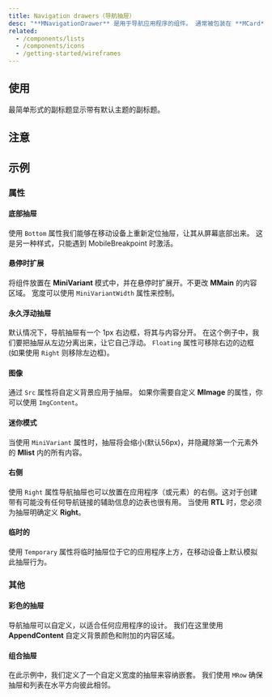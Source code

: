 ```yaml
---
title: Navigation drawers（导航抽屉）
desc: "**MNavigationDrawer** 是用于导航应用程序的组件。 通常被包装在 **MCard** 元素中使用。"
related:
  - /components/lists
  - /components/icons
  - /getting-started/wireframes
---
```


## 使用

最简单形式的副标题显示带有默认主题的副标题。

<navigation-drawers-usage></navigation-drawers-usage>

## 注意

<masa-alerts type="error" content="如果使用启用了 **App** 属性的 **MNavigationDrawer**，则不需要像示例中那样使用 `Absolute` 属性。"></masa-alerts>

<masa-alerts type="info" content="`ExtensionOnHover` 参数不会改变**MMain**的内容区域。 要使内容区域响应`ExtensionOnHover`，请绑定`OnMiniVariantUpdate` 到数据。"></masa-alerts>

## 示例

### 属性

#### 底部抽屉

使用 `Bottom` 属性我们能够在移动设备上重新定位抽屉，让其从屏幕底部出来。 这是另一种样式，只能遇到 MobileBreakpoint 时激活。

<masa-example file="Examples.components.navigation_drawers.Bottom"></masa-example>

#### 悬停时扩展

将组件放置在 **MiniVariant** 模式中，并在悬停时扩展开。不更改 **MMain** 的内容区域。 宽度可以使用 `MiniVariantWidth` 属性来控制。

<masa-example file="Examples.components.navigation_drawers.ExpandOnHover"></masa-example>

#### 永久浮动抽屉

默认情况下，导航抽屉有一个 1px 右边框，将其与内容分开。 在这个例子中，我们要把抽屉从左边分离出来，让它自己浮动。 `Floating` 属性可移除右边的边框(如果使用 `Right` 则移除左边框)。

<masa-example file="Examples.components.navigation_drawers.Floating"></masa-example>

#### 图像

通过 `Src` 属性将自定义背景应用于抽屉。 如果你需要自定义 **MImage** 的属性，你可以使用 `ImgContent`。

<masa-example file="Examples.components.navigation_drawers.Image"></masa-example>

#### 迷你模式

当使用 `MiniVariant` 属性时，抽屉将会缩小(默认56px)，并隐藏除第一个元素外的 **Mlist** 内的所有内容。

<masa-example file="Examples.components.navigation_drawers.Mini"></masa-example>

#### 右侧

使用 `Right` 属性导航抽屉也可以放置在应用程序（或元素）的右侧。这对于创建带有可能没有任何导航链接的辅助信息的边表也很有用。 当使用 **RTL** 时，您必须为抽屉明确定义 **Right**。

<masa-example file="Examples.components.navigation_drawers.Right"></masa-example>

#### 临时的

使用 `Temporary` 属性将临时抽屉位于它的应用程序上方，在移动设备上默认模拟此抽屉行为。

<masa-example file="Examples.components.navigation_drawers.Temporary"></masa-example>

### 其他

#### 彩色的抽屉

导航抽屉可以自定义，以适合任何应用程序的设计。 我们在这里使用 **AppendContent** 自定义背景颜色和附加的内容区域。

<masa-example file="Examples.components.navigation_drawers.Color"></masa-example>

#### 组合抽屉

在此示例中，我们定义了一个自定义宽度的抽屉来容纳嵌套。 我们使用 `MRow` 确保抽屉和列表在水平方向彼此相邻。

<masa-example file="Examples.components.navigation_drawers.Constitute"></masa-example>
